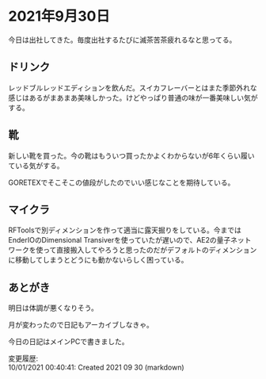 # 2021年9月30日

今日は出社してきた。毎度出社するたびに滅茶苦茶疲れるなと思ってる。

## ドリンク

レッドブルレッドエディションを飲んだ。スイカフレーバーとはまた季節外れな感じはあるがまあまあ美味しかった。けどやっぱり普通の味が一番美味しい気がする。

## 靴

新しい靴を買った。今の靴はもういつ買ったかよくわからないが6年くらい履いている気がする。

GORETEXでそこそこの値段がしたのでいい感じなことを期待している。

## マイクラ

RFToolsで別ディメンションを作って適当に露天掘りをしている。今まではEnderIOのDimensional Transiverを使っていたが遅いので、AE2の量子ネットワークを使って直接搬入してやろうと思ったのだがデフォルトのディメンションに移動してしまうとどうにも動かないらしく困っている。

## あとがき

明日は体調が悪くなりそう。

月が変わったので日記もアーカイブしなきゃ。

今日の日記はメインPCで書きました。

変更履歴:  
10/01/2021 00:40:41: Created 2021 09 30 (markdown)  
